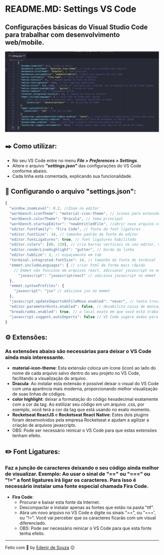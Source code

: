 # README.MD: Settings VS Code
## Configurações básicas do Visual Studio Code para trabalhar com desenvolvimento web/mobile.

![Image VS Code - Settings](Image-VSCode.png)

## :black_nib: Como utilizar:
- No seu VS Code entre no menu ***File > Preferences > Settings***.
- Altere o arquivo ***"settings.json"*** das configurações do VS Code conforme abaixo.
- Cada linha está comentada, explicando sua funcionalidade.

## :dart: Configurando o arquivo "settings.json":

```javascript
{
  "window.zoomLevel": 0.2, //Zoom no editor
  "workbench.iconTheme": "material-icon-theme", // ícones para extensões dos arquivos
  "workbench.colorTheme": "Dracula", // tema principal
  "workbench.startupEditor": "newUntitledFile", //abrir novo arquivo com este nome
  "editor.fontFamily": "Fira Code", // fonte do font ligatures
  "editor.fontSize": 14, // tamanho padrão da fonte do editor
  "editor.fontLigatures": true, // font ligatures habilitado
  "editor.rulers": [80, 120], // cria barras verticais no seu editor, nas colunas 80 e 120, auxiliando o desenvolvedor a saber que está na hora de pular de linha
  "editor.renderLineHighlight": "gutter", // borda da linha
  "editor.tabSize": 2, // espaçamento em tab
  "terminal.integrated.fontSize": 14, // tamanho da fonte do terminal
  "emmet.includeLanguages": { // criar html de forma mais rápida
    // Emmet não funciona em arquivos react, adicionar javascript no emmet
      "javascript": "javascriptreact" // adiciona javascript no emmet
  },
  "emmet.syntaxProfiles": {
    "javascript": "jsx" // adiciona jsx no emmet
  },
  "javascript.updateImportsOnFileMove.enabled": "never", // tenta trocar as importações, alterar para "never"
  "editor.parameterHints.enabled": false, // desabilita caixa de mensagens ao editar código
  "breadcrumbs.enabled": true, // o local exato em que você está trabalhando no seu código é exibido na parte superior do seu editor
  "javascript.suggest.autoImports": false // VS Code sugere dados para importar na edição do código.
}
```

## :gear: Extensões:
### As extensões abaixo são necessárias para deixar o VS Code ainda mais interessante.

- **material-icon-theme**: Esta extensão coloca um ícone (icon) ao lado do nome de cada arquivo salvo dentro do seu projeto no VS Code, facilitando a visualização do arquivo.
- **Dracula**: Ao instalar esta extensão é possível deixar o visual do VS Code com uma aparência mais moderna, proporcionando melhor visualização de suas linhas de códigos.
- **color highlight**: deixar a formatação do código hexadecimal exatamente com a cor da tag. Ao estilizar seu código em um arquivo .css, por exemplo, você terá a cor da tag que está usando no exato momento.
- **Rocketseat ReactJS** e **Rocketseat React Native**: Estes dois plugins foram desenvolvidos pela empresa Rocketseat e ajudam a agilizar a criação de arquivos javascripts.
- OBS: Pode ser necessário reinicar o VS Code para que estas extensões tenham efeito.

## :pencil2: Font Ligatures:
### Faz a junção de caracteres deixando o seu código ainda melhor de visualizar. Exemplo: Ao usar o sinal de "==" ou "==="  ou "!=" a font ligatures irá ligar os caracteres. Para isso é necessário instalar uma fonte especial chamada Fira Code.

- **Fira Code**:
  - Procurar e baixar esta fonte da Internet.
  - Descompactar e instalar apenas as fontes que estão na pasta "ttf".
  - Abra um novo arquivo no VS Code e digite os sinais "==", ou "===', ou "!=". Você vai perceber que os caracteres ficarão com um visual diferenciado.
  - OBS: Pode ser necessário reinicar o VS Code para que esta fonte tenha efeito.

---
Feito com 🧡 by [Edenir de Souza](https://github.com/edenex) 😉